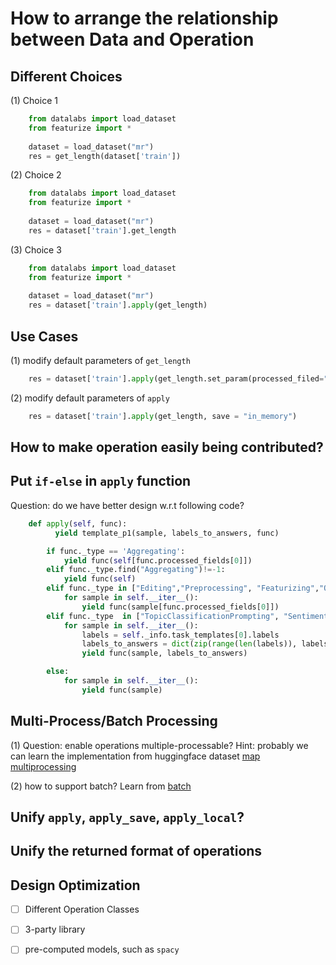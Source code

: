 # How to arrange the relationship between Data and Operation

## Different Choices



(1) Choice 1
```python
    from datalabs import load_dataset
    from featurize import *
    
    dataset = load_dataset("mr")
    res = get_length(dataset['train'])
```

(2) Choice 2
```python
    from datalabs import load_dataset
    from featurize import *
    
    dataset = load_dataset("mr")
    res = dataset['train'].get_length
```


(3) Choice 3
```python
    from datalabs import load_dataset
    from featurize import *
    
    dataset = load_dataset("mr")
    res = dataset['train'].apply(get_length)
```






## Use Cases
(1) modify default parameters of `get_length`
```python
    res = dataset['train'].apply(get_length.set_param(processed_filed="text"))
```


(2) modify default parameters of `apply`
```python
    res = dataset['train'].apply(get_length, save = "in_memory")
```

## How to make operation easily being contributed?

## Put `if-else` in `apply` function
Question: do we have better design w.r.t following code?


```python
    def apply(self, func):
          yield template_p1(sample, labels_to_answers, func)

        if func._type == 'Aggregating':
            yield func(self[func.processed_fields[0]])
        elif func._type.find("Aggregating")!=-1:
            yield func(self)
        elif func._type in ["Editing","Preprocessing", "Featurizing","OperationFunction"]:
            for sample in self.__iter__():
                yield func(sample[func.processed_fields[0]])
        elif func._type  in ["TopicClassificationPrompting", "SentimentClassificationPrompting", "NLIPrompting"]:
            for sample in self.__iter__():
                labels = self._info.task_templates[0].labels
                labels_to_answers = dict(zip(range(len(labels)), labels))
                yield func(sample, labels_to_answers)

        else:
            for sample in self.__iter__():
                yield func(sample)
```

## Multi-Process/Batch Processing
(1) Question: enable operations multiple-processable?
Hint: probably we can learn the implementation from huggingface dataset 
[map](https://huggingface.co/docs/datasets/processing.html#processing-data-with-map)
[multiprocessing](https://huggingface.co/docs/datasets/processing.html#multiprocessing)

(2) how to support batch?
Learn from [batch](https://huggingface.co/docs/datasets/processing.html#processing-data-in-batches)


## Unify `apply`, `apply_save`, `apply_local`?


## Unify the returned format of operations

## Design Optimization
- [ ] Different Operation Classes
- [ ] 3-party library
- [ ] pre-computed models, such as `spacy`

